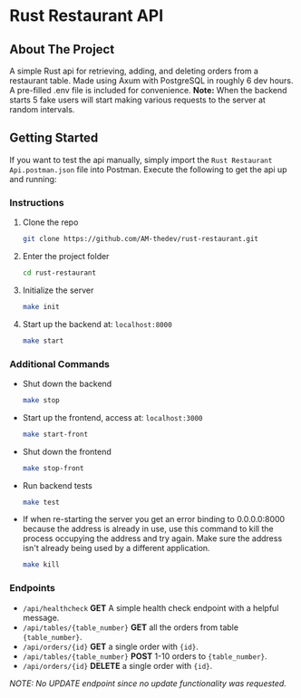 <!-- ABOUT THE PROJECT -->
# Rust Restaurant API
## About The Project

A simple Rust api for retrieving, adding, and deleting orders from a restaurant table.
Made using Axum with PostgreSQL in roughly 6 dev hours.  A pre-filled .env file is included for convenience.
**Note:** When the backend starts 5 fake users will start making various requests to the server at random intervals.


<!-- GETTING STARTED -->
## Getting Started

If you want to test the api manually, simply import the `Rust Restaurant Api.postman.json` file into Postman.
Execute the following to get the api up and running:

### Instructions

1. Clone the repo
   ```sh
   git clone https://github.com/AM-thedev/rust-restaurant.git
   ```
2. Enter the project folder
   ```sh
   cd rust-restaurant
   ```
3. Initialize the server
   ```sh
   make init
   ```
4. Start up the backend at: `localhost:8000`
   ```sh
   make start
   ```

### Additional Commands

* Shut down the backend
   ```sh
   make stop
   ```
* Start up the frontend, access at: `localhost:3000`
   ```sh
   make start-front
   ```
* Shut down the frontend
   ```sh
   make stop-front
   ```
* Run backend tests
   ```sh
   make test
   ```
* If when re-starting the server you get an error binding to 0.0.0.0:8000 because the address is already in use, use this command to kill the process occupying the address and try again.  Make sure the address isn't already being used by a different application. 
   ```sh
   make kill
   ```

### Endpoints

* `/api/healthcheck`
  **GET** A simple health check endpoint with a helpful message.
* `/api/tables/{table_number}`
  **GET** all the orders from table `{table_number}`.
* `/api/orders/{id}`
  **GET** a single order with `{id}`.
* `/api/tables/{table_number}`
  **POST** 1-10 orders to `{table_number}`.
* `/api/orders/{id}`
  **DELETE** a single order with `{id}`.

_NOTE: No UPDATE endpoint since no update functionality was requested._
